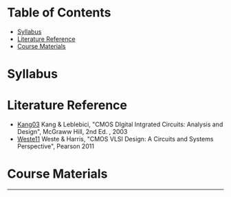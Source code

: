 # Table of Contents
- [Syllabus](#Syllabus)
- [Literature Reference](#Literature-Reference)
- [Course Materials](#Class-Material)

# Syllabus

# Literature Reference
  - [Kang03] Kang & Leblebici, "CMOS DIgital Intgrated Circuits: Analysis and Design", McGraww Hill, 2nd Ed. , 2003
  - [Weste11] Weste & Harris, "CMOS VLSI Design: A Circuits and Systems Perspective", Pearson 2011
  
# Course Materials 

* * *
[Kang03]:       https://www.dropbox.com/s/50bgttdqbfbtgek/Kang-CMOS-DigitalICAnalysis%26Design-McGraw-2nd-2003.pdf
[Weste11]:      https://www.dropbox.com/s/ard8jntcpq1pt45/Weste-Harris-CMOS-VLSI-design-Pearson-4thEd-2011.pdf
[Clein00]:      https://www.dropbox.com/s/xw2yi6khzm1jj5m/Clein-cmos-ic-layout-concepts-methodologies-and-tools-2000.pdf
